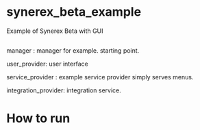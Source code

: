 # synerex_beta_example
Example of Synerex Beta with GUI

## 

manager : manager for example. starting point.

user_provider: user interface

service_provider : example service provider
 simply serves menus.

integration_provider: integration service.

# How to run

